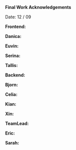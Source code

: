 **Final Work Acknowledgements**

Date: 12 / 09

**Frontend:**

**Danica:** 


**Euvin:**



**Serina:**


**Tallis:**



**Backend:**

**Bjorn:**



**Celia:**



**Kian:**



**Xin:**


**TeamLead:**

**Eric:**


**Sarah:**

